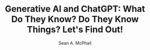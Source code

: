---
layout: assessment
title: "Generative AI and ChatGPT: What Do They Know? Do They Know Things? Let's Find Out!"
author: Sean A. McPhail
institution: University of Windsor, McMaster University, University of Toronto Mississauga
discipline: English Language and Literature
---